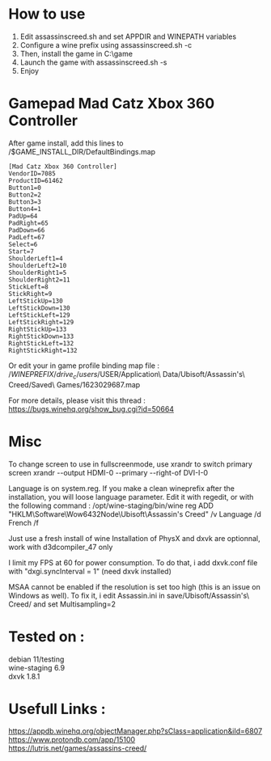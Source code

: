 # How to use

1) Edit assassinscreed.sh and set APPDIR and WINEPATH variables
2) Configure a wine prefix using assassinscreed.sh -c
3) Then, install the game in C:\game
4) Launch the game with assassinscreed.sh -s
5) Enjoy

# Gamepad Mad Catz Xbox 360 Controller

After game install, add this lines to /$GAME_INSTALL_DIR/DefaultBindings.map
```
[Mad Catz Xbox 360 Controller]
VendorID=7085
ProductID=61462
Button1=0
Button2=2
Button3=3
Button4=1
PadUp=64
PadRight=65
PadDown=66
PadLeft=67
Select=6
Start=7
ShoulderLeft1=4
ShoulderLeft2=10
ShoulderRight1=5
ShoulderRight2=11
StickLeft=8
StickRight=9
LeftStickUp=130
LeftStickDown=130
LeftStickLeft=129
LeftStickRight=129
RightStickUp=133
RightStickDown=133
RightStickLeft=132
RightStickRight=132
```
Or edit your in game profile binding map file :
/$WINEPREFIX/drive_c/users/$USER/Application\ Data/Ubisoft/Assassin\'s\ Creed/Saved\ Games/1623029687.map

For more details, please visit this thread : https://bugs.winehq.org/show_bug.cgi?id=50664



# Misc

To change screen to use in fullscreenmode, use xrandr to switch primary screen
  xrandr --output HDMI-0 --primary --right-of DVI-I-0

Language is on system.reg. If you make a clean wineprefix after the installation, you will loose language parameter. Edit it with regedit, or with the following command :
/opt/wine-staging/bin/wine reg ADD "HKLM\Software\Wow6432Node\Ubisoft\Assassin's Creed" /v Language /d French /f

Just use a fresh install of wine
Installation of PhysX and dxvk are optionnal, work with d3dcompiler_47 only

I limit my FPS at 60 for power consumption. To do that, i add dxvk.conf file with "dxgi.syncInterval = 1" (need dxvk installed)

MSAA cannot be enabled if the resolution is set too high (this is an issue on Windows as well). To fix it, i edit Assassin.ini  in save/Ubisoft/Assassin\'s\ Creed/ and set Multisampling=2

# Tested on :

debian 11/testing \
wine-staging 6.9 \
dxvk 1.8.1

# Usefull Links :

https://appdb.winehq.org/objectManager.php?sClass=application&iId=6807 \
https://www.protondb.com/app/15100 \
https://lutris.net/games/assassins-creed/
